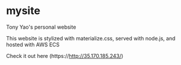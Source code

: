 # mysite
Tony Yao's personal website

This website is stylized with materialize.css, served with node.js, and hosted with AWS ECS

Check it out here (https://http://35.170.185.243/)
